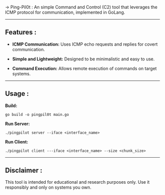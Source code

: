 
&rarr; Ping-Pil0t
: An simple Command and Control (C2) tool that leverages the ICMP protocol for communication, implemented in GoLang.

---

## Features :

- **ICMP Communication:** Uses ICMP echo requests and replies for covert communication.
 
- **Simple and Lightweight:** Designed to be minimalistic and easy to use.

- **Command Execution:** Allows remote execution of commands on target systems.
---

## Usage :

   **Build:**
```
go build -o pingpil0t main.go
```

  **Run Server:**
```
./pingpilot server --iface <interface_name>
```

  **Run Client:**
```
./pingpilot client ---iface <interface_name> --size <chunk_size>
```

---

## Disclaimer :

This tool is intended for educational and research purposes only. Use it responsibly and only on systems you own.
